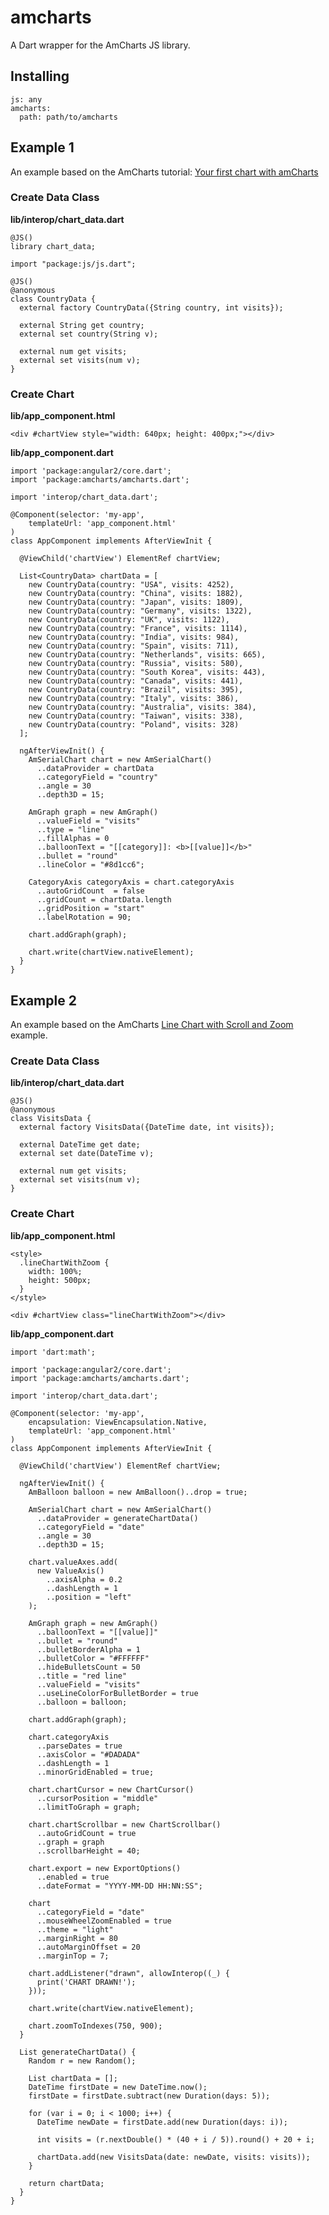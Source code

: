 # amcharts

A Dart wrapper for the AmCharts JS library.

## Installing
   
    js: any
    amcharts:
      path: path/to/amcharts

## Example 1

An example based on the AmCharts tutorial: [Your first chart with amCharts](https://www.amcharts.com/tutorials/your-first-chart-with-amcharts/)


### Create Data Class

**lib/interop/chart_data.dart**

    @JS()
    library chart_data;
    
    import "package:js/js.dart";
    
    @JS()
    @anonymous
    class CountryData {
      external factory CountryData({String country, int visits});
    
      external String get country;
      external set country(String v);
    
      external num get visits;
      external set visits(num v);
    }

### Create Chart

**lib/app_component.html**

    <div #chartView style="width: 640px; height: 400px;"></div>

**lib/app_component.dart**

    import 'package:angular2/core.dart';
    import 'package:amcharts/amcharts.dart';
    
    import 'interop/chart_data.dart';
    
    @Component(selector: 'my-app',
        templateUrl: 'app_component.html'
    )
    class AppComponent implements AfterViewInit {
    
      @ViewChild('chartView') ElementRef chartView;
    
      List<CountryData> chartData = [
        new CountryData(country: "USA", visits: 4252),
        new CountryData(country: "China", visits: 1882),
        new CountryData(country: "Japan", visits: 1809),
        new CountryData(country: "Germany", visits: 1322),
        new CountryData(country: "UK", visits: 1122),
        new CountryData(country: "France", visits: 1114),
        new CountryData(country: "India", visits: 984),
        new CountryData(country: "Spain", visits: 711),
        new CountryData(country: "Netherlands", visits: 665),
        new CountryData(country: "Russia", visits: 580),
        new CountryData(country: "South Korea", visits: 443),
        new CountryData(country: "Canada", visits: 441),
        new CountryData(country: "Brazil", visits: 395),
        new CountryData(country: "Italy", visits: 386),
        new CountryData(country: "Australia", visits: 384),
        new CountryData(country: "Taiwan", visits: 338),
        new CountryData(country: "Poland", visits: 328)
      ];
    
      ngAfterViewInit() {
        AmSerialChart chart = new AmSerialChart()
          ..dataProvider = chartData
          ..categoryField = "country"
          ..angle = 30
          ..depth3D = 15;
    
        AmGraph graph = new AmGraph()
          ..valueField = "visits"
          ..type = "line"
          ..fillAlphas = 0
          ..balloonText = "[[category]]: <b>[[value]]</b>"
          ..bullet = "round"
          ..lineColor = "#8d1cc6";
    
        CategoryAxis categoryAxis = chart.categoryAxis
          ..autoGridCount  = false
          ..gridCount = chartData.length
          ..gridPosition = "start"
          ..labelRotation = 90;
    
        chart.addGraph(graph);
    
        chart.write(chartView.nativeElement);
      }
    }

## Example 2

An example based on the AmCharts [Line Chart with Scroll and Zoom](https://www.amcharts.com/demos/line-chart-with-scroll-and-zoom/) example.

### Create Data Class

**lib/interop/chart_data.dart**

    @JS()
    @anonymous
    class VisitsData {
      external factory VisitsData({DateTime date, int visits});
    
      external DateTime get date;
      external set date(DateTime v);
    
      external num get visits;
      external set visits(num v);
    }

### Create Chart

**lib/app_component.html**

    <style>
      .lineChartWithZoom {
        width: 100%;
        height: 500px;
      }
    </style>
        
    <div #chartView class="lineChartWithZoom"></div>

**lib/app_component.dart**

    import 'dart:math';
    
    import 'package:angular2/core.dart';
    import 'package:amcharts/amcharts.dart';
    
    import 'interop/chart_data.dart';
    
    @Component(selector: 'my-app',
        encapsulation: ViewEncapsulation.Native,
        templateUrl: 'app_component.html'
    )
    class AppComponent implements AfterViewInit {
    
      @ViewChild('chartView') ElementRef chartView;
    
      ngAfterViewInit() {
        AmBalloon balloon = new AmBalloon()..drop = true;
    
        AmSerialChart chart = new AmSerialChart()
          ..dataProvider = generateChartData()
          ..categoryField = "date"
          ..angle = 30
          ..depth3D = 15;
    
        chart.valueAxes.add(
          new ValueAxis()
            ..axisAlpha = 0.2
            ..dashLength = 1
            ..position = "left"
        );
    
        AmGraph graph = new AmGraph()
          ..balloonText = "[[value]]"
          ..bullet = "round"
          ..bulletBorderAlpha = 1
          ..bulletColor = "#FFFFFF"
          ..hideBulletsCount = 50
          ..title = "red line"
          ..valueField = "visits"
          ..useLineColorForBulletBorder = true
          ..balloon = balloon;
    
        chart.addGraph(graph);
    
        chart.categoryAxis
          ..parseDates = true
          ..axisColor = "#DADADA"
          ..dashLength = 1
          ..minorGridEnabled = true;
    
        chart.chartCursor = new ChartCursor()
          ..cursorPosition = "middle"
          ..limitToGraph = graph;
    
        chart.chartScrollbar = new ChartScrollbar()
          ..autoGridCount = true
          ..graph = graph
          ..scrollbarHeight = 40;
    
        chart.export = new ExportOptions()
          ..enabled = true
          ..dateFormat = "YYYY-MM-DD HH:NN:SS";
    
        chart
          ..categoryField = "date"
          ..mouseWheelZoomEnabled = true
          ..theme = "light"
          ..marginRight = 80
          ..autoMarginOffset = 20
          ..marginTop = 7;
    
        chart.addListener("drawn", allowInterop((_) {
          print('CHART DRAWN!');
        }));
    
        chart.write(chartView.nativeElement);
    
        chart.zoomToIndexes(750, 900);
      }
    
      List generateChartData() {
        Random r = new Random();
    
        List chartData = [];
        DateTime firstDate = new DateTime.now();
        firstDate = firstDate.subtract(new Duration(days: 5));
    
        for (var i = 0; i < 1000; i++) {
          DateTime newDate = firstDate.add(new Duration(days: i));
    
          int visits = (r.nextDouble() * (40 + i / 5)).round() + 20 + i;
    
          chartData.add(new VisitsData(date: newDate, visits: visits));
        }
    
        return chartData;
      }
    }

